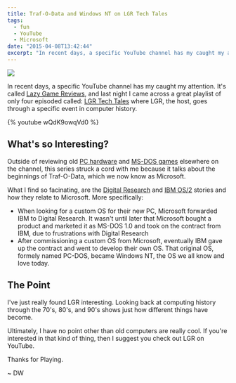 ```yaml
---
title: Traf-O-Data and Windows NT on LGR Tech Tales
tags:
  - fun
  - YouTube
  - Microsoft
date: "2015-04-08T13:42:44"
excerpt: "In recent days, a specific YouTube channel has my caught my attention. It's called Lazy Game Reviews, and last night I came across a great playlist of only four episoded called: LGR Tech Tales where LGR, the host, goes through a specific event in computer history."
---
```


[1]: Windows_NT_logo_svg.png

![][1]

In recent days, a specific YouTube channel has my caught my attention. It's called [Lazy Game Reviews](https://www.youtube.com/channel/UCLx053rWZxCiYWsBETgdKrQ), and last night I came across a great playlist of only four episoded called: [LGR Tech Tales](https://www.youtube.com/watch?v=gB1vrRFJI1Q&amp;list=PLbBZM9aUMsjEVZPCDMl-lXOx50rSBNFQC) where LGR, the host, goes through a specific event in computer history.

{% youtube wQdK9owqVd0 %}

## What's so Interesting?

Outside of reviewing old [PC hardware](https://www.youtube.com/watch?v=ecxADZwybfE&amp;index=3&amp;list=PLFDCFCDFCF7E7ACDD) and [MS-DOS games](https://www.youtube.com/watch?v=64_CJWYlJho&amp;list=PLbBZM9aUMsjF6-OXZikdTZL9F5OiYsXW0) elsewhere on the channel, this series struck a cord with me because it talks about the beginnings of Traf-O-Data, which we now know as Microsoft.

What I find so facinating, are the [Digital Research](https://youtu.be/hJNaAG2BXow?list=PLbBZM9aUMsjEVZPCDMl-lXOx50rSBNFQC) and [IBM OS/2](https://youtu.be/wQdK9owqVd0?list=PLbBZM9aUMsjEVZPCDMl-lXOx50rSBNFQC) stories and how they relate to Microsoft. More specifically:

*   When looking for a custom OS for their new PC, Microsoft forwarded IBM to Digital Research. It wasn't until later that Microsoft bought a product and marketed it as MS-DOS 1.0 and took on the contract from IBM, due to frustrations with Digital Research
*   After commissioning a custom OS from Microsoft, eventually IBM gave up the contract and went to develop their own OS. That original OS, formely named PC-DOS, became Windows NT, the OS we all know and love today.

## The Point

I've just really found LGR interesting. Looking back at computing history through the 70's, 80's, and 90's shows just how different things have become. 

Ultimately, I have no point other than old computers are really cool. If you're interested in that kind of thing, then I suggest you check out LGR on YouTube.

Thanks for Playing. 

~ DW
